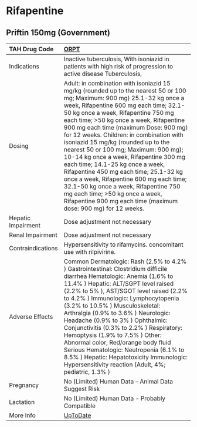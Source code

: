 # Rifapentine

## Priftin 150mg (Government)

| TAH Drug Code      | [ORPT](https://www.tahsda.org.tw/drugs/hissearch.php?drug_code=ORPT)                                                                                                                                                                                                                                                                                                                                                                                                                                                                                                                                                                                                                                                              |
|:-------------------|:----------------------------------------------------------------------------------------------------------------------------------------------------------------------------------------------------------------------------------------------------------------------------------------------------------------------------------------------------------------------------------------------------------------------------------------------------------------------------------------------------------------------------------------------------------------------------------------------------------------------------------------------------------------------------------------------------------------------------------|
| Indications        | Inactive tuberculosis, With isoniazid in patients with high risk of progression to active disease Tuberculosis,                                                                                                                                                                                                                                                                                                                                                                                                                                                                                                                                                                                                                   |
| Dosing             | Adult: in combination with isoniazid 15 mg/kg (rounded up to the nearest 50 or 100 mg; Maximum: 900 mg) 25.1-32 kg once a week, Rifapentine 600 mg each time; 32.1-50 kg once a week, Rifapentine 750 mg each time; >50 kg once a week, Rifapentine 900 mg each time (maximum Dose: 900 mg) for 12 weeks. Children: in combination with isoniazid 15 mg/kg (rounded up to the nearest 50 or 100 mg; Maximum: 900 mg); 10-14 kg once a week, Rifapentine 300 mg each time; 14.1-25 kg once a week, Rifapentine 450 mg each time; 25.1-32 kg once a week, Rifapentine 600 mg each time; 32.1-50 kg once a week, Rifapentine 750 mg each time; >50 kg once a week, Rifapentine 900 mg each time (maximum dose: 900 mg) for 12 weeks. |
| Hepatic Impairment | Dose adjustment not necessary                                                                                                                                                                                                                                                                                                                                                                                                                                                                                                                                                                                                                                                                                                     |
| Renal Impairment   | Dose adjustment not necessary                                                                                                                                                                                                                                                                                                                                                                                                                                                                                                                                                                                                                                                                                                     |
| Contraindications  | Hypersensitivity to rifamycins. concomitant use with rilpivirine.                                                                                                                                                                                                                                                                                                                                                                                                                                                                                                                                                                                                                                                                 |
| Adverse Effects    | Common Dermatologic: Rash (2.5% to 4.2% ) Gastrointestinal: Clostridium difficile diarrhea Hematologic: Anemia (1.6% to 11.4% ) Hepatic: ALT/SGPT level raised (2.2% to 5% ), AST/SGOT level raised (2.2% to 4.2% ) Immunologic: Lymphocytopenia (3.2% to 10.5% ) Musculoskeletal: Arthralgia (0.9% to 3.6% ) Neurologic: Headache (0.9% to 3% ) Ophthalmic: Conjunctivitis (0.3% to 2.2% ) Respiratory: Hemoptysis (1.9% to 7.5% ) Other: Abnormal color, Red/orange body fluid Serious Hematologic: Neutropenia (6.1% to 8.5% ) Hepatic: Hepatotoxicity Immunologic: Hypersensitivity reaction (Adult, 4%; pediatric, 1.3% )                                                                                                    |
| Pregnancy          | No (Limited) Human Data – Animal Data Suggest Risk                                                                                                                                                                                                                                                                                                                                                                                                                                                                                                                                                                                                                                                                                |
| Lactation          | No (Limited) Human Data - Probably Compatible                                                                                                                                                                                                                                                                                                                                                                                                                                                                                                                                                                                                                                                                                     |
| More Info          | [UpToDate](https://www.uptodate.com/contents/rifapentine-drug-information)                                                                                                                                                                                                                                                                                                                                                                                                                                                                                                                                                                                                                                                        |

